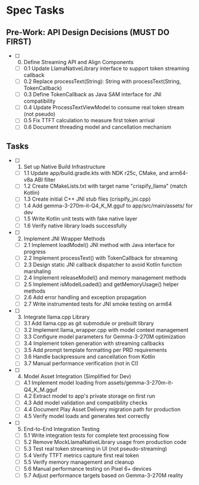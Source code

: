 # Spec Tasks

## Pre-Work: API Design Decisions (MUST DO FIRST)

- [ ] 0. Define Streaming API and Align Components
  - [ ] 0.1 Update LlamaNativeLibrary interface to support token streaming callback
  - [ ] 0.2 Replace processText(String): String with processText(String, TokenCallback)
  - [ ] 0.3 Define TokenCallback as Java SAM interface for JNI compatibility
  - [ ] 0.4 Update ProcessTextViewModel to consume real token stream (not pseudo)
  - [ ] 0.5 Fix TTFT calculation to measure first token arrival
  - [ ] 0.6 Document threading model and cancellation mechanism

## Tasks

- [ ] 1. Set up Native Build Infrastructure
  - [ ] 1.1 Update app/build.gradle.kts with NDK r25c, CMake, and arm64-v8a ABI filter
  - [ ] 1.2 Create CMakeLists.txt with target name "crispify_llama" (match Kotlin)
  - [ ] 1.3 Create initial C++ JNI stub files (crispify_jni.cpp)
  - [ ] 1.4 Add gemma-3-270m-it-Q4_K_M.gguf to app/src/main/assets/ for dev
  - [ ] 1.5 Write Kotlin unit tests with fake native layer
  - [ ] 1.6 Verify native library loads successfully

- [ ] 2. Implement JNI Wrapper Methods
  - [ ] 2.1 Implement loadModel() JNI method with Java interface for progress
  - [ ] 2.2 Implement processText() with TokenCallback for streaming
  - [ ] 2.3 Design static JNI callback dispatcher to avoid Kotlin function marshaling
  - [ ] 2.4 Implement releaseModel() and memory management methods
  - [ ] 2.5 Implement isModelLoaded() and getMemoryUsage() helper methods
  - [ ] 2.6 Add error handling and exception propagation
  - [ ] 2.7 Write instrumented tests for JNI smoke testing on arm64

- [ ] 3. Integrate llama.cpp Library
  - [ ] 3.1 Add llama.cpp as git submodule or prebuilt library
  - [ ] 3.2 Implement llama_wrapper.cpp with model context management
  - [ ] 3.3 Configure model parameters for Gemma-3-270M optimization
  - [ ] 3.4 Implement token generation with streaming callbacks
  - [ ] 3.5 Add prompt template formatting per PRD requirements
  - [ ] 3.6 Handle backpressure and cancellation from Kotlin
  - [ ] 3.7 Manual performance verification (not in CI)

- [ ] 4. Model Asset Integration (Simplified for Dev)
  - [ ] 4.1 Implement model loading from assets/gemma-3-270m-it-Q4_K_M.gguf
  - [ ] 4.2 Extract model to app's private storage on first run
  - [ ] 4.3 Add model validation and compatibility checks
  - [ ] 4.4 Document Play Asset Delivery migration path for production
  - [ ] 4.5 Verify model loads and generates text correctly

- [ ] 5. End-to-End Integration Testing
  - [ ] 5.1 Write integration tests for complete text processing flow
  - [ ] 5.2 Remove MockLlamaNativeLibrary usage from production code
  - [ ] 5.3 Test real token streaming in UI (not pseudo-streaming)
  - [ ] 5.4 Verify TTFT metrics capture first real token
  - [ ] 5.5 Verify memory management and cleanup
  - [ ] 5.6 Manual performance testing on Pixel 6+ devices
  - [ ] 5.7 Adjust performance targets based on Gemma-3-270M reality